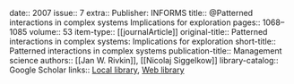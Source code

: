 date:: 2007
issue:: 7
extra:: Publisher: INFORMS
title:: @Patterned interactions in complex systems Implications for exploration
pages:: 1068–1085
volume:: 53
item-type:: [[journalArticle]]
original-title:: Patterned interactions in complex systems: Implications for exploration
short-title:: Patterned interactions in complex systems
publication-title:: Management science
authors:: [[Jan W. Rivkin]], [[Nicolaj Siggelkow]]
library-catalog:: Google Scholar
links:: [Local library](zotero://select/library/items/FKHHDGZT), [Web library](https://www.zotero.org/users/6520516/items/FKHHDGZT)
